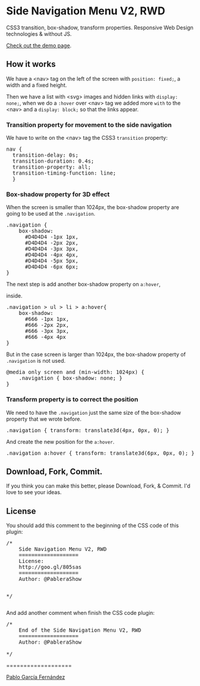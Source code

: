<h1>Side Navigation Menu V2, RWD</h1>

<p>CSS3 transition, box-shadow, transform properties. Responsive Web Design technologies & without JS.</p>
<a href="http://codepen.io/PableraShow/pen/hubAa" target="_blank">Check out the demo page</a>.

<h2>How it works</h2>

<p>We have a &lt;nav&gt; tag on the left of the screen with <code>position: fixed;</code>, a width and a fixed height.</p>
<p>Then we have a list with &lt;svg&gt; images and hidden links with <code>display: none;</code>, when we do a <code>:hover</code> over &lt;nav&gt; tag we added more <code>with</code> to the &lt;nav&gt; and a <code>display: block;</code> so that the links appear.</p>

<h3>Transition property for movement to the side navigation</h3>

<p>We have to write on the &lt;nav&gt; tag the CSS3 <code>transition</code> property:</p>
<pre>
nav {
  transition-delay: 0s;
  transition-duration: 0.4s;
  transition-property: all;
  transition-timing-function: line;
  }
</pre>

<h3>Box-shadow property for 3D effect</h3>

<p>When the screen is smaller than 1024px, the box-shadow property are going to be used at the <code>.navigation</code>.</p>

<pre>
.navigation {
	box-shadow:
	  #D4D4D4 -1px 1px,
	  #D4D4D4 -2px 2px,
	  #D4D4D4 -3px 3px,
	  #D4D4D4 -4px 4px,
	  #D4D4D4 -5px 5px,
	  #D4D4D4 -6px 6px;
}
</pre>

<p>The next step is add another box-shadow property on <code>a:hover</code>, <nav> inside.</p>

<pre>
.navigation > ul > li > a:hover{
	box-shadow:
	  #666 -1px 1px,
	  #666 -2px 2px,
	  #666 -3px 3px,
	  #666 -4px 4px
}
</pre>

<p>But in the case screen is larger than 1024px, the box-shadow property of <code>.navigation</code> is not used.</p>

<pre>
@media only screen and (min-width: 1024px) {
	.navigation { box-shadow: none; }
}
</pre>

<h3>Transform property is to correct the position</h3>

<p>We need to have the <code>.navigation</code> just the same size of the box-shadow property that we wrote before.</p>

<pre>
.navigation { transform: translate3d(4px, 0px, 0); }
</pre>

<p>And create the new position for the <code>a:hover</code>.</p>

<pre>
.navigation a:hover { transform: translate3d(6px, 0px, 0); }
</pre>

<h2>Download, Fork, Commit.</h2>

<p>If you think you can make this better, please Download, Fork, & Commit. I'd love to see your ideas.</p>

<h2>License</h2>

<p>You should add this comment to the beginning of the CSS code of this plugin:
<pre>
/*	
	Side Navigation Menu V2, RWD
	===================
	License:
	http://goo.gl/805sas
	===================
	Author: @PableraShow

*/
</pre>
And add another comment when finish the CSS code plugin:
<pre>
/*	
	End of the Side Navigation Menu V2, RWD
	===================
	Author: @PableraShow

*/
</pre></p>

===================

<a href="http://pablogarciafernandez.com" title="Pablo García Fernández" target="_blank">Pablo García Fernández</a>
